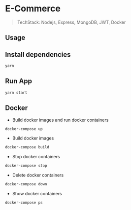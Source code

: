 # E-Commerce

> TechStack: Nodejs, Express, MongoDB, JWT, Docker

## Usage

## Install dependencies
```bash
yarn
```

## Run App
```bash
yarn start
```

## Docker
- Build docker images and run docker containers
```bash
docker-compose up
```

- Build docker images
```bash
docker-compose build
```

- Stop docker containers
```bash
docker-compose stop
```

- Delete docker containers
```bash
docker-compose down
```

- Show docker containers
```bash
docker-compose ps
```